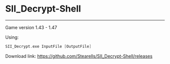 # SII_Decrypt-Shell
-------------------------
Game version 1.43 - 1.47

Using:
```cpp
SII_Decrypt.exe InputFile [OutputFile]
```

Download link: https://github.com/Stearells/SII_Decrypt-Shell/releases

